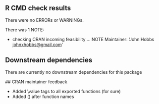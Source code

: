 ## R CMD check results
There were no ERRORs or WARNINGs. 

There was 1 NOTE:

* checking CRAN incoming feasibility ... NOTE
  Maintainer: ‘John Hobbs <johnxhobbs@gmail.com>’

## Downstream dependencies
There are currently no downstream dependencies for this package


## CRAN maintainer feedback

* Added \value tags to all exported functions (for sure)
* Added () after function names
